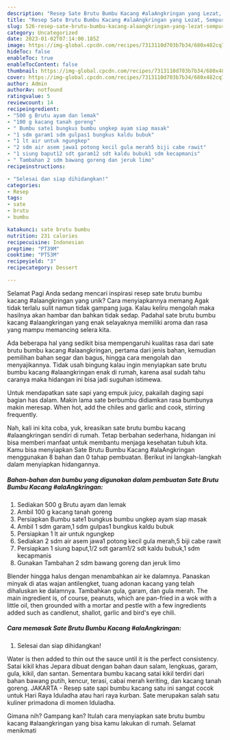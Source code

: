 ```yaml
---
description: "Resep Sate Brutu Bumbu Kacang #alaAngkringan yang Lezat, Sempurna"
title: "Resep Sate Brutu Bumbu Kacang #alaAngkringan yang Lezat, Sempurna"
slug: 526-resep-sate-brutu-bumbu-kacang-alaangkringan-yang-lezat-sempurna
category: Uncategorized
date: 2023-01-02T07:14:00.185Z
image: https://img-global.cpcdn.com/recipes/7313110d703b7b34/680x482cq70/sate-brutu-bumbu-kacang-alaangkringan-foto-resep-utama.jpg
hideToc: false
enableToc: true
enableTocContent: false
thumbnail: https://img-global.cpcdn.com/recipes/7313110d703b7b34/680x482cq70/sate-brutu-bumbu-kacang-alaangkringan-foto-resep-utama.jpg
cover: https://img-global.cpcdn.com/recipes/7313110d703b7b34/680x482cq70/sate-brutu-bumbu-kacang-alaangkringan-foto-resep-utama.jpg
author: Admin
authorAv: notfound
ratingvalue: 5
reviewcount: 14
recipeingredient:
- "500 g Brutu ayam dan lemak"
- "100 g kacang tanah goreng"
- " Bumbu sate1 bungkus bumbu ungkep ayam siap masak"
- "1 sdm garam1 sdm gulpas1 bungkus kaldu bubuk"
- "1 lt air untuk ngungkep"
- "2 sdm air asem jawa1 potong kecil gula merah5 biji cabe rawit"
- "1 siung baput12 sdt garam12 sdt kaldu bubuk1 sdm kecapmanis"
- " Tambahan 2 sdm bawang goreng dan jeruk limo"
recipeinstructions:

- "Selesai dan siap dihidangkan!"
categories:
- Resep
tags:
- sate
- brutu
- bumbu

katakunci: sate brutu bumbu 
nutrition: 231 calories
recipecuisine: Indonesian
preptime: "PT39M"
cooktime: "PT53M"
recipeyield: "3"
recipecategory: Dessert

---
```



Selamat Pagi Anda sedang mencari inspirasi resep sate brutu bumbu kacang #alaangkringan yang unik? Cara menyiapkannya memang Agak tidak terlalu sulit namun tidak gampang juga. Kalau keliru mengolah maka hasilnya akan hambar dan bahkan tidak sedap. Padahal sate brutu bumbu kacang #alaangkringan yang enak selayaknya memiliki aroma dan rasa yang mampu memancing selera kita.


Ada beberapa hal yang sedikit bisa mempengaruhi kualitas rasa dari sate brutu bumbu kacang #alaangkringan, pertama dari jenis bahan, kemudian pemilihan bahan segar dan bagus, hingga cara mengolah dan menyajikannya. Tidak usah bingung kalau ingin menyiapkan sate brutu bumbu kacang #alaangkringan enak di rumah, karena asal sudah tahu caranya maka hidangan ini bisa jadi suguhan istimewa.

Untuk mendapatkan sate sapi yang empuk juicy, pakailah daging sapi bagian has dalam. Makin lama sate berbumbu didiamkan rasa bumbunya makin meresap. When hot, add the chiles and garlic and cook, stirring frequently.


Nah, kali ini kita coba, yuk, kreasikan sate brutu bumbu kacang #alaangkringan sendiri di rumah. Tetap berbahan sederhana, hidangan ini bisa memberi manfaat untuk membantu menjaga kesehatan tubuh kita. Kamu bisa menyiapkan Sate Brutu Bumbu Kacang #alaAngkringan menggunakan 8 bahan dan 0 tahap pembuatan. Berikut ini langkah-langkah dalam menyiapkan hidangannya.

<!--inarticleads1-->

##### Bahan-bahan dan bumbu yang digunakan dalam pembuatan Sate Brutu Bumbu Kacang #alaAngkringan:

1. Sediakan 500 g Brutu ayam dan lemak
1. Ambil 100 g kacang tanah goreng
1. Persiapkan  Bumbu sate1 bungkus bumbu ungkep ayam siap masak
1. Ambil 1 sdm garam,1 sdm gulpas1 bungkus kaldu bubuk
1. Persiapkan 1 lt air untuk ngungkep
1. Sediakan 2 sdm air asem jawa1 potong kecil gula merah,5 biji cabe rawit
1. Persiapkan 1 siung baput,1/2 sdt garam1/2 sdt kaldu bubuk,1 sdm kecapmanis
1. Gunakan  Tambahan 2 sdm bawang goreng dan jeruk limo


Blender hingga halus dengan menambahkan air ke dalamnya. Panaskan minyak di atas wajan antilengket, tuang adonan kacang yang telah dihaluskan ke dalamnya. Tambahkan gula, garam, dan gula merah. The main ingredient is, of course, peanuts, which are pan-fried in a wok with a little oil, then grounded with a mortar and pestle with a few ingredients added such as candlenut, shallot, garlic and bird&#39;s eye chili. 

<!--inarticleads2-->

##### Cara memasak Sate Brutu Bumbu Kacang #alaAngkringan:


1. Selesai dan siap dihidangkan!

Water is then added to thin out the sauce until it is the perfect consistency. Satai kikil khas Jepara dibuat dengan bahan daun salam, lengkuas, garam, gula, kikil, dan santan. Sementara bumbu kacang satai kikil terdiri dari bahan bawang putih, kencur, terasi, cabai merah keriting, dan kacang tanah goreng. JAKARTA - Resep sate sapi bumbu kacang satu ini sangat cocok untuk Hari Raya Iduladha atau hari raya kurban. Sate merupakan salah satu kuliner primadona di momen Iduladha. 

Gimana nih? Gampang kan? Itulah cara menyiapkan sate brutu bumbu kacang #alaangkringan yang bisa kamu lakukan di rumah. Selamat menikmati
